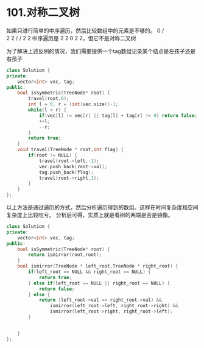 # 101.对称二叉树

如果只进行简单的中序遍历，然后比较数组中的元素是不够的。
	0
   / \
  2   2
 /   /
2   2
中序遍历是 2 2 0 2 2，但它不是对称二叉树

为了解决上述反例的情况，我们需要提供一个tag数组记录某个结点是左孩子还是右孩子
```cpp
class Solution {
private:
    vector<int> vec, tag;
public:
    bool isSymmetric(TreeNode* root) {
        travel(root,0);
        int l = 0, r = (int)vec.size()-1;
        while(l < r) {
            if(vec[l] != vec[r] || tag[l] + tag[r] != 0) return false;
            ++l;
            --r;
        }
        return true;
    }
    void travel(TreeNode * root,int flag) {
        if(root != NULL) {
            travel(root->left,-1);
            vec.push_back(root->val);
            tag.push_back(flag);
            travel(root->right,1);
        }
    }
};
```
以上方法是通过遍历的方式，然后分析遍历得到的数组。这样在时间复杂度和空间复杂度上比较吃亏。
分析后可得，实质上就是看树的两端是否是镜像。
```cpp
class Solution {
private:
    vector<int> vec, tag;
public:
    bool isSymmetric(TreeNode* root) {
        return ismirror(root,root);
    }
    bool ismirror(TreeNode * left_root,TreeNode * right_root) {
        if(left_root == NULL && right_root == NULL) {
            return true;
        } else if(left_root == NULL || right_root == NULL) {
            return false;
        } else {
            return (left_root->val == right_root->val) &&
                ismirror(left_root->left, right_root->right) &&
                ismirror(left_root->right, right_root->left);
        }


    }
};
```
